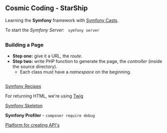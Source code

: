 ## Cosmic Coding - StarShip

Learning the **Symfony** framework with [Symfony Casts](https://symfonycasts.com/tracks/symfony7).

To start the *Symfony Server*: &nbsp; ```symfony server```

##

### Building a Page

- **Step one:** give it a URL, the *route*.
- **Step two:** write PHP function to generate the page, the *controller* (inside the source directory).
    - Each class must have a *namespace* on the beginning.

##

[Symfony Recipes](https://github.com/symfony/recipes?tab=readme-ov-file)

For returning HTML, we're using [Twig](https://twig.symfony.com/)

[Symfony Skeleton](https://github.com/symfony/skeleton)

**Symfony Profiler** - ```composer require debug```

[Platform for creating API's](https://api-platform.com/)
